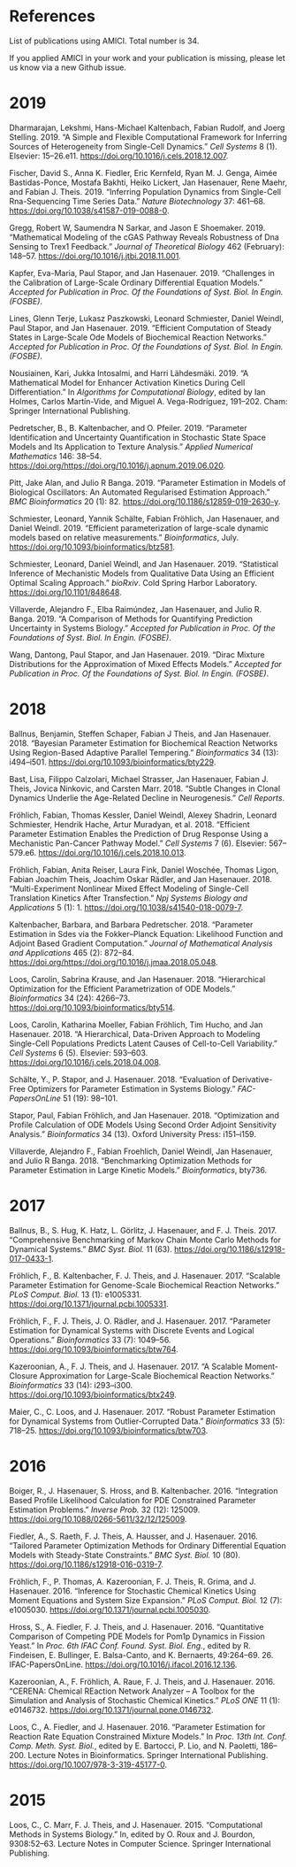 # References

List of publications using AMICI. Total number is 34.

If you applied AMICI in your work and your publication is missing, please let us know via a new Github issue.

<h1 id="section" class="unnumbered">2019</h1>
<div id="refs" class="references">
<div id="ref-DharmarajanKal2019">
<p>Dharmarajan, Lekshmi, Hans-Michael Kaltenbach, Fabian Rudolf, and Joerg Stelling. 2019. “A Simple and Flexible Computational Framework for Inferring Sources of Heterogeneity from Single-Cell Dynamics.” <em>Cell Systems</em> 8 (1). Elsevier: 15–26.e11. <a href="https://doi.org/10.1016/j.cels.2018.12.007" class="uri">https://doi.org/10.1016/j.cels.2018.12.007</a>.</p>
</div>
<div id="ref-FischerFie2017">
<p>Fischer, David S., Anna K. Fiedler, Eric Kernfeld, Ryan M. J. Genga, Aimée Bastidas-Ponce, Mostafa Bakhti, Heiko Lickert, Jan Hasenauer, Rene Maehr, and Fabian J. Theis. 2019. “Inferring Population Dynamics from Single-Cell Rna-Sequencing Time Series Data.” <em>Nature Biotechnology</em> 37: 461–68. <a href="https://doi.org/10.1038/s41587-019-0088-0" class="uri">https://doi.org/10.1038/s41587-019-0088-0</a>.</p>
</div>
<div id="ref-GreggSar2019">
<p>Gregg, Robert W, Saumendra N Sarkar, and Jason E Shoemaker. 2019. “Mathematical Modeling of the cGAS Pathway Reveals Robustness of Dna Sensing to Trex1 Feedback.” <em>Journal of Theoretical Biology</em> 462 (February): 148–57. <a href="https://doi.org/10.1016/j.jtbi.2018.11.001" class="uri">https://doi.org/10.1016/j.jtbi.2018.11.001</a>.</p>
</div>
<div id="ref-KapferSta2019">
<p>Kapfer, Eva-Maria, Paul Stapor, and Jan Hasenauer. 2019. “Challenges in the Calibration of Large-Scale Ordinary Differential Equation Models.” <em>Accepted for Publication in Proc. Of the Foundations of Syst. Biol. In Engin. (FOSBE)</em>.</p>
</div>
<div id="ref-LinesPas2019">
<p>Lines, Glenn Terje, Lukasz Paszkowski, Leonard Schmiester, Daniel Weindl, Paul Stapor, and Jan Hasenauer. 2019. “Efficient Computation of Steady States in Large-Scale Ode Models of Biochemical Reaction Networks.” <em>Accepted for Publication in Proc. Of the Foundations of Syst. Biol. In Engin. (FOSBE)</em>.</p>
</div>
<div id="ref-NousiainenInt2019">
<p>Nousiainen, Kari, Jukka Intosalmi, and Harri Lähdesmäki. 2019. “A Mathematical Model for Enhancer Activation Kinetics During Cell Differentiation.” In <em>Algorithms for Computational Biology</em>, edited by Ian Holmes, Carlos Martín-Vide, and Miguel A. Vega-Rodríguez, 191–202. Cham: Springer International Publishing.</p>
</div>
<div id="ref-PedretscherKal2019">
<p>Pedretscher, B., B. Kaltenbacher, and O. Pfeiler. 2019. “Parameter Identification and Uncertainty Quantification in Stochastic State Space Models and Its Application to Texture Analysis.” <em>Applied Numerical Mathematics</em> 146: 38–54. <a href="https://doi.org/https://doi.org/10.1016/j.apnum.2019.06.020" class="uri">https://doi.org/https://doi.org/10.1016/j.apnum.2019.06.020</a>.</p>
</div>
<div id="ref-PittBan2019">
<p>Pitt, Jake Alan, and Julio R Banga. 2019. “Parameter Estimation in Models of Biological Oscillators: An Automated Regularised Estimation Approach.” <em>BMC Bioinformatics</em> 20 (1): 82. <a href="https://doi.org/10.1186/s12859-019-2630-y" class="uri">https://doi.org/10.1186/s12859-019-2630-y</a>.</p>
</div>
<div id="ref-SchmiesterSch2019">
<p>Schmiester, Leonard, Yannik Schälte, Fabian Fröhlich, Jan Hasenauer, and Daniel Weindl. 2019. “Efficient parameterization of large-scale dynamic models based on relative measurements.” <em>Bioinformatics</em>, July. <a href="https://doi.org/10.1093/bioinformatics/btz581" class="uri">https://doi.org/10.1093/bioinformatics/btz581</a>.</p>
</div>
<div id="ref-SchmiesterWei2019">
<p>Schmiester, Leonard, Daniel Weindl, and Jan Hasenauer. 2019. “Statistical Inference of Mechanistic Models from Qualitative Data Using an Efficient Optimal Scaling Approach.” <em>bioRxiv</em>. Cold Spring Harbor Laboratory. <a href="https://doi.org/10.1101/848648" class="uri">https://doi.org/10.1101/848648</a>.</p>
</div>
<div id="ref-VillaverdeRai2019">
<p>Villaverde, Alejandro F., Elba Raimúndez, Jan Hasenauer, and Julio R. Banga. 2019. “A Comparison of Methods for Quantifying Prediction Uncertainty in Systems Biology.” <em>Accepted for Publication in Proc. Of the Foundations of Syst. Biol. In Engin. (FOSBE)</em>.</p>
</div>
<div id="ref-WangSta2019">
<p>Wang, Dantong, Paul Stapor, and Jan Hasenauer. 2019. “Dirac Mixture Distributions for the Approximation of Mixed Effects Models.” <em>Accepted for Publication in Proc. Of the Foundations of Syst. Biol. In Engin. (FOSBE)</em>.</p>
</div>
</div>
<h1 id="section" class="unnumbered">2018</h1>
<div id="refs" class="references">
<div id="ref-BallnusSch2018">
<p>Ballnus, Benjamin, Steffen Schaper, Fabian J Theis, and Jan Hasenauer. 2018. “Bayesian Parameter Estimation for Biochemical Reaction Networks Using Region-Based Adaptive Parallel Tempering.” <em>Bioinformatics</em> 34 (13): i494–i501. <a href="https://doi.org/10.1093/bioinformatics/bty229" class="uri">https://doi.org/10.1093/bioinformatics/bty229</a>.</p>
</div>
<div id="ref-BastCal2018">
<p>Bast, Lisa, Filippo Calzolari, Michael Strasser, Jan Hasenauer, Fabian J. Theis, Jovica Ninkovic, and Carsten Marr. 2018. “Subtle Changes in Clonal Dynamics Underlie the Age-Related Decline in Neurogenesis.” <em>Cell Reports</em>.</p>
</div>
<div id="ref-FroehlichKes2018">
<p>Fröhlich, Fabian, Thomas Kessler, Daniel Weindl, Alexey Shadrin, Leonard Schmiester, Hendrik Hache, Artur Muradyan, et al. 2018. “Efficient Parameter Estimation Enables the Prediction of Drug Response Using a Mechanistic Pan-Cancer Pathway Model.” <em>Cell Systems</em> 7 (6). Elsevier: 567–579.e6. <a href="https://doi.org/10.1016/j.cels.2018.10.013" class="uri">https://doi.org/10.1016/j.cels.2018.10.013</a>.</p>
</div>
<div id="ref-FroehlichRei2018">
<p>Fröhlich, Fabian, Anita Reiser, Laura Fink, Daniel Woschée, Thomas Ligon, Fabian Joachim Theis, Joachim Oskar Rädler, and Jan Hasenauer. 2018. “Multi-Experiment Nonlinear Mixed Effect Modeling of Single-Cell Translation Kinetics After Transfection.” <em>Npj Systems Biology and Applications</em> 5 (1): 1. <a href="https://doi.org/10.1038/s41540-018-0079-7" class="uri">https://doi.org/10.1038/s41540-018-0079-7</a>.</p>
</div>
<div id="ref-KaltenbacherPed2018">
<p>Kaltenbacher, Barbara, and Barbara Pedretscher. 2018. “Parameter Estimation in Sdes via the Fokker–Planck Equation: Likelihood Function and Adjoint Based Gradient Computation.” <em>Journal of Mathematical Analysis and Applications</em> 465 (2): 872–84. <a href="https://doi.org/https://doi.org/10.1016/j.jmaa.2018.05.048" class="uri">https://doi.org/https://doi.org/10.1016/j.jmaa.2018.05.048</a>.</p>
</div>
<div id="ref-LoosKra2018">
<p>Loos, Carolin, Sabrina Krause, and Jan Hasenauer. 2018. “Hierarchical Optimization for the Efficient Parametrization of ODE Models.” <em>Bioinformatics</em> 34 (24): 4266–73. <a href="https://doi.org/10.1093/bioinformatics/bty514" class="uri">https://doi.org/10.1093/bioinformatics/bty514</a>.</p>
</div>
<div id="ref-LoosMoe2018">
<p>Loos, Carolin, Katharina Moeller, Fabian Fröhlich, Tim Hucho, and Jan Hasenauer. 2018. “A Hierarchical, Data-Driven Approach to Modeling Single-Cell Populations Predicts Latent Causes of Cell-to-Cell Variability.” <em>Cell Systems</em> 6 (5). Elsevier: 593–603. <a href="https://doi.org/10.1016/j.cels.2018.04.008" class="uri">https://doi.org/10.1016/j.cels.2018.04.008</a>.</p>
</div>
<div id="ref-SchaelteSta2018">
<p>Schälte, Y., P. Stapor, and J. Hasenauer. 2018. “Evaluation of Derivative-Free Optimizers for Parameter Estimation in Systems Biology.” <em>FAC-PapersOnLine</em> 51 (19): 98–101.</p>
</div>
<div id="ref-StaporFro2018">
<p>Stapor, Paul, Fabian Fröhlich, and Jan Hasenauer. 2018. “Optimization and Profile Calculation of ODE Models Using Second Order Adjoint Sensitivity Analysis.” <em>Bioinformatics</em> 34 (13). Oxford University Press: i151–i159.</p>
</div>
<div id="ref-VillaverdeFro2018">
<p>Villaverde, Alejandro F., Fabian Froehlich, Daniel Weindl, Jan Hasenauer, and Julio R Banga. 2018. “Benchmarking Optimization Methods for Parameter Estimation in Large Kinetic Models.” <em>Bioinformatics</em>, bty736.</p>
</div>
</div>
<h1 id="section" class="unnumbered">2017</h1>
<div id="refs" class="references">
<div id="ref-BallnusHug2017">
<p>Ballnus, B., S. Hug, K. Hatz, L. Görlitz, J. Hasenauer, and F. J. Theis. 2017. “Comprehensive Benchmarking of Markov Chain Monte Carlo Methods for Dynamical Systems.” <em>BMC Syst. Biol.</em> 11 (63). <a href="https://doi.org/10.1186/s12918-017-0433-1" class="uri">https://doi.org/10.1186/s12918-017-0433-1</a>.</p>
</div>
<div id="ref-FroehlichKal2017">
<p>Fröhlich, F., B. Kaltenbacher, F. J. Theis, and J. Hasenauer. 2017. “Scalable Parameter Estimation for Genome-Scale Biochemical Reaction Networks.” <em>PLoS Comput. Biol.</em> 13 (1): e1005331. <a href="https://doi.org/10.1371/journal.pcbi.1005331" class="uri">https://doi.org/10.1371/journal.pcbi.1005331</a>.</p>
</div>
<div id="ref-FroehlichThe2016">
<p>Fröhlich, F., F. J. Theis, J. O. Rädler, and J. Hasenauer. 2017. “Parameter Estimation for Dynamical Systems with Discrete Events and Logical Operations.” <em>Bioinformatics</em> 33 (7): 1049–56. <a href="https://doi.org/10.1093/bioinformatics/btw764" class="uri">https://doi.org/10.1093/bioinformatics/btw764</a>.</p>
</div>
<div id="ref-KazeroonianThe2017">
<p>Kazeroonian, A., F. J. Theis, and J. Hasenauer. 2017. “A Scalable Moment-Closure Approximation for Large-Scale Biochemical Reaction Networks.” <em>Bioinformatics</em> 33 (14): i293–i300. <a href="https://doi.org/10.1093/bioinformatics/btx249" class="uri">https://doi.org/10.1093/bioinformatics/btx249</a>.</p>
</div>
<div id="ref-MaierLoo2017">
<p>Maier, C., C. Loos, and J. Hasenauer. 2017. “Robust Parameter Estimation for Dynamical Systems from Outlier-Corrupted Data.” <em>Bioinformatics</em> 33 (5): 718–25. <a href="https://doi.org/10.1093/bioinformatics/btw703" class="uri">https://doi.org/10.1093/bioinformatics/btw703</a>.</p>
</div>
</div>
<h1 id="section" class="unnumbered">2016</h1>
<div id="refs" class="references">
<div id="ref-BoigerHas2016">
<p>Boiger, R., J. Hasenauer, S. Hross, and B. Kaltenbacher. 2016. “Integration Based Profile Likelihood Calculation for PDE Constrained Parameter Estimation Problems.” <em>Inverse Prob.</em> 32 (12): 125009. <a href="https://doi.org/10.1088/0266-5611/32/12/125009" class="uri">https://doi.org/10.1088/0266-5611/32/12/125009</a>.</p>
</div>
<div id="ref-FiedlerRae2016">
<p>Fiedler, A., S. Raeth, F. J. Theis, A. Hausser, and J. Hasenauer. 2016. “Tailored Parameter Optimization Methods for Ordinary Differential Equation Models with Steady-State Constraints.” <em>BMC Syst. Biol.</em> 10 (80). <a href="https://doi.org/10.1186/s12918-016-0319-7" class="uri">https://doi.org/10.1186/s12918-016-0319-7</a>.</p>
</div>
<div id="ref-FroehlichTho2016">
<p>Fröhlich, F., P. Thomas, A. Kazeroonian, F. J. Theis, R. Grima, and J. Hasenauer. 2016. “Inference for Stochastic Chemical Kinetics Using Moment Equations and System Size Expansion.” <em>PLoS Comput. Biol.</em> 12 (7): e1005030. <a href="https://doi.org/10.1371/journal.pcbi.1005030" class="uri">https://doi.org/10.1371/journal.pcbi.1005030</a>.</p>
</div>
<div id="ref-HrossFie2016">
<p>Hross, S., A. Fiedler, F. J. Theis, and J. Hasenauer. 2016. “Quantitative Comparison of Competing PDE Models for Pom1p Dynamics in Fission Yeast.” In <em>Proc. 6th IFAC Conf. Found. Syst. Biol. Eng.</em>, edited by R. Findeisen, E. Bullinger, E. Balsa-Canto, and K. Bernaerts, 49:264–69. 26. IFAC-PapersOnLine. <a href="https://doi.org/10.1016/j.ifacol.2016.12.136" class="uri">https://doi.org/10.1016/j.ifacol.2016.12.136</a>.</p>
</div>
<div id="ref-KazeroonianFro2016">
<p>Kazeroonian, A., F. Fröhlich, A. Raue, F. J. Theis, and J. Hasenauer. 2016. “CERENA: Chemical REaction Network Analyzer – A Toolbox for the Simulation and Analysis of Stochastic Chemical Kinetics.” <em>PLoS ONE</em> 11 (1): e0146732. <a href="https://doi.org/10.1371/journal.pone.0146732" class="uri">https://doi.org/10.1371/journal.pone.0146732</a>.</p>
</div>
<div id="ref-LoosFie2016">
<p>Loos, C., A. Fiedler, and J. Hasenauer. 2016. “Parameter Estimation for Reaction Rate Equation Constrained Mixture Models.” In <em>Proc. 13th Int. Conf. Comp. Meth. Syst. Biol.</em>, edited by E. Bartocci, P. Lio, and N. Paoletti, 186–200. Lecture Notes in Bioinformatics. Springer International Publishing. <a href="https://doi.org/10.1007/978-3-319-45177-0" class="uri">https://doi.org/10.1007/978-3-319-45177-0</a>.</p>
</div>
</div>
<h1 id="section" class="unnumbered">2015</h1>
<div id="refs" class="references">
<div id="ref-LoosMar2015">
<p>Loos, C., C. Marr, F. J. Theis, and J. Hasenauer. 2015. “Computational Methods in Systems Biology.” In, edited by O. Roux and J. Bourdon, 9308:52–63. Lecture Notes in Computer Science. Springer International Publishing.</p>
</div>
</div>
